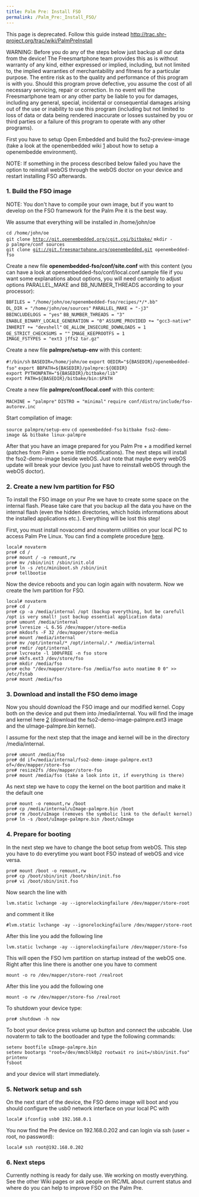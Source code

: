 ```yaml
---
title: Palm Pre: Install FSO
permalink: /Palm_Pre:_Install_FSO/
---
```


This page is deprecated. Follow this guide instead <http://trac.shr-project.org/trac/wiki/PalmPreInstall>

WARNING: Before you do any of the steps below just backup all our data from the device! The Freesmartphone team provides this as is without warranty of any kind, either expressed or implied, including, but not limited to, the implied warranties of merchantability and fitness for a particular purpose. The entire risk as to the quality and performance of this program is with you. Should this program prove defective, you assume the cost of all necessary servicing, repair or correction. In no event will the Freesmartphone team or any other party be liable to you for damages, including any general, special, incidental or consequential damages arising out of the use or inability to use this program (including but not limited to loss of data or data being rendered inaccurate or losses sustained by you or third parties or a failure of this program to operate with any other programs).

First you have to setup Open Embedded and build the fso2-preview-image (take a look at the openembedded wiki [1](http://wiki.openembedded.net/index.php/Getting_started) about how to setup a openembedde environment).

NOTE: If something in the process described below failed you have the option to reinstall webOS through the webOS doctor on your device and restart installing FSO afterwards.

### 1. Build the FSO image

NOTE: You don't have to compile your own image, but if you want to develop on the FSO framework for the Palm Pre it is the best way.

We assume that everything will be installed in /home/john/oe

`cd /home/john/oe`
`git clone `[`http://git.openembedded.org/cgit.cgi/bitbake/`](http://git.openembedded.org/cgit.cgi/bitbake/)
`mkdir -p palmpre/conf sources`
`git clone `[`git://git.freesmartphone.org/openembedded.git`](git://git.freesmartphone.org/openembedded.git)` openembedded-fso`

Create a new file **openembedded-fso/conf/site.conf** with this content (you can have a look at openembedded-fso/conf/local.conf.sample file if you want some explanations about options, you will need certainly to adjust options PARALLEL_MAKE and BB_NUMBER_THREADS according to your processor):

`BBFILES = "/home/john/oe/openembedded-fso/recipes/*/*.bb"`
`DL_DIR = "/home/john/oe/sources"`
`PARALLEL_MAKE = "-j3"`
`BBINCLUDELOGS = "yes"`
`BB_NUMBER_THREADS = "3"`
`ENABLE_BINARY_LOCALE_GENERATION = "0"`
`ASSUME_PROVIDED += "gcc3-native"`
`INHERIT += "devshell"`
`OE_ALLOW_INSECURE_DOWNLOADS = 1`
`OE_STRICT_CHECKSUMS = ""`
`IMAGE_KEEPROOTFS = 1`
`IMAGE_FSTYPES = "ext3 jffs2 tar.gz"`

Create a new file **palmpre/setup-env** with this content:

`#!/bin/sh`
`BASEDIR=/home/john/oe`
`export OEDIR="${BASEDIR}/openembedded-fso"`
`export BBPATH=${BASEDIR}/palmpre:${OEDIR}`
`export PYTHONPATH="${BASEDIR}/bitbake/lib"`
`export PATH=${BASEDIR}/bitbake/bin:$PATH`

Create a new file **palmpre/conf/local.conf** with this content:

`MACHINE = "palmpre"`
`DISTRO = "minimal"`
`require conf/distro/include/fso-autorev.inc`

Start compilation of image:

`source palmpre/setup-env`
`cd openembedded-fso`
`bitbake fso2-demo-image && bitbake linux-palmpre`

After that you have an image prepared for you Palm Pre + a modified kernel (patches from Palm + some little modifications). The next steps will install the fso2-demo-image beside webOS. Just note that maybe every webOS update will break your device (you just have to reinstall webOS through the webOS doctor).

### 2. Create a new lvm partition for FSO

To install the FSO image on your Pre we have to create some space on the internal flash. Please take care that you backup all the data you have on the internal flash (even the hidden directories, which holds informations about the installed applications etc.). Everything will be lost this step!

First, you must install novacomd and novaterm utilities on your local PC to access Palm Pre Linux. You can find a complete procedure [here](http://www.webos-internals.org/wiki/Accessing_Linux_Using_Novaterm).

    local# novaterm
    pre# cd /
    pre# mount / -o remount,rw
    pre# mv /sbin/init /sbin/init.old
    pre# ln -s /etc/miniboot.sh /sbin/init
    pre# tellbootie

Now the device reboots and you can login again with novaterm. Now we create the lvm partition for FSO.

    local# novaterm
    pre# cd /
    pre# cp -a /media/internal /opt (backup everything, but be carefull /opt is very small! just backup essential application data)
    pre# umount /media/internal
    pre# lvresize -L 6.5G /dev/mapper/store-media
    pre# mkdosfs -F 32 /dev/mapper/store-media
    pre# mount /media/internal
    pre# mv /opt/internal/* /opt/internal/.* /media/internal
    pre# rmdir /opt/internal
    pre# lvcreate -l 100%FREE -n fso store
    pre# mkfs.ext3 /dev/store/fso
    pre# mkdir /media/fso
    pre# echo "/dev/mapper/store-fso /media/fso auto noatime 0 0" >> /etc/fstab
    pre# mount /media/fso

### 3. Download and install the FSO demo image

Now you should download the FSO image and our modified kernel. Copy both on the device and put them into /media/internal. You will find the image and kernel here [2](http://amethyst.openembedded.net/~morphis/oe/palmpre/deploy/images/palmpre/) (download the fso2-demo-image-palmpre.ext3 image and the uImage-palmpre.bin kernel).

I assume for the next step that the image and kernel will be in the directory /media/internal.

    pre# umount /media/fso
    pre# dd if=/media/internal/fso2-demo-image-palmpre.ext3 of=/dev/mapper/store-fso
    pre# resize2fs /dev/mapper/store-fso
    pre# mount /media/fso (take a look into it, if everything is there)

As next step we have to copy the kernel on the boot partition and make it the default one

    pre# mount -o remount,rw /boot
    pre# cp /media/internal/uImage-palmpre.bin /boot
    pre# rm /boot/uImage (removes the symbolic link to the default kernel)
    pre# ln -s /boot/uImage-palmpre.bin /boot/uImage

### 4. Prepare for booting

In the next step we have to change the boot setup from webOS. This step you have to do everytime you want boot FSO instead of webOS and vice versa.

    pre# mount /boot -o remount,rw
    pre# cp /boot/sbin/init /boot/sbin/init.fso
    pre# vi /boot/sbin/init.fso

Now search the line with

    lvm.static lvchange -ay --ignorelockingfailure /dev/mapper/store-root

and comment it like

    #lvm.static lvchange -ay --ignorelockingfailure /dev/mapper/store-root

After this line you add the following line

    lvm.static lvchange -ay --ignorelockingfailure /dev/mapper/store-fso

This will open the FSO lvm partition on startup instead of the webOS one. Right after this line there is another one you have to comment

    mount -o ro /dev/mapper/store-root /realroot

After this line you add the following one

    mount -o rw /dev/mapper/store-fso /realroot

To shutdown your device type:

    pre# shutdown -h now

To boot your device press volume up button and connect the usbcable. Use novaterm to talk to the bootloader and type the following commands:


    setenv bootfile uImage-palmpre.bin
    setenv bootargs "root=/dev/mmcblk0p2 rootwait ro init=/sbin/init.fso"
    printenv
    fsboot

and your device will start immediately.

### 5. Network setup and ssh

On the next start of the device, the FSO demo image will boot and you should configure the usb0 network interface on your local PC with

    local# ifconfig usb0 192.168.0.1

You now find the Pre device on 192.168.0.202 and can login via ssh (user = root, no password):

    local# ssh root@192.168.0.202

### 6. Next steps

Currently nothing is ready for daily use. We working on mostly everything. See the other Wiki pages or ask people on IRC/ML about current status and where do you can help to improve FSO on the Palm Pre.